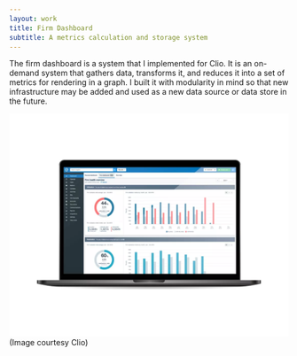 ```yaml
---
layout: work
title: Firm Dashboard
subtitle: A metrics calculation and storage system
---
```


The firm dashboard is a system that I implemented for Clio. It is an on-demand
system that gathers data, transforms it, and reduces it into a set of metrics
for rendering in a graph. I built it with modularity in mind so that new
infrastructure may be added and used as a new data source or data store in the
future.

![Firm Dashboard Interface](../static/img/fd.png)
(Image courtesy Clio)

